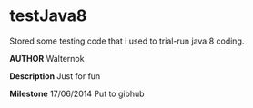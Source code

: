 testJava8
=========

Stored some testing code that i used to trial-run java 8 coding.

**********AUTHOR**********
Walternok

**********Description**********
Just for fun

**********Milestone**********
17/06/2014  Put to gibhub

